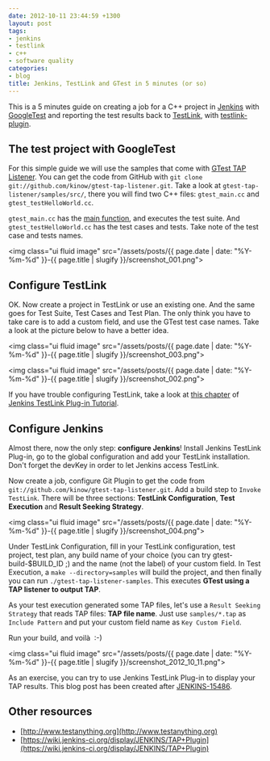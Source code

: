 ```yaml
---
date: 2012-10-11 23:44:59 +1300
layout: post
tags:
- jenkins
- testlink
- c++
- software quality
categories:
- blog
title: Jenkins, TestLink and GTest in 5 minutes (or so)
---
```


This is a 5 minutes guide on creating a job for a C++ project in <a href="http://www.jenkins-ci.org" title="Jenkins CI">Jenkins</a> with <a href="http://code.google.com/p/googletest" title="GoogleTest">GoogleTest</a> and reporting the test results back to <a href="http://www.teamst.org" title="TestLink">TestLink</a>, with <a href="https://wiki.jenkins-ci.org/display/JENKINS/TestLink+Plugin" title="Jenkins TestLink Plug-in">testlink-plugin</a>. 

## The test project with GoogleTest

For this simple guide we will use the samples that come with <a href="https://github.com/kinow/gtest-tap-listener" title="GTest TAP Listener">GTest TAP Listener</a>. You can get the code from GitHub with `git clone git://github.com/kinow/gtest-tap-listener.git`. Take a look at `gtest-tap-listener/samples/src/`, there you will find two C++ files: `gtest_main.cc` and `gtest_testHelloWorld.cc`.

`gtest_main.cc` has the <a href="http://code.google.com/p/googletest/wiki/Primer#Writing_the_main()_Function" title="GTest main function">main function</a>, and executes the test suite. And `gtest_testHelloWorld.cc` has the test cases and tests. Take note of the test case and tests names.

<img class="ui fluid image" src="/assets/posts/{{ page.date | date: "%Y-%m-%d" }}-{{ page.title | slugify }}/screenshot_001.png">

<!--more-->

## Configure TestLink

OK. Now create a project in TestLink or use an existing one. And the same goes for Test Suite, Test Cases and Test Plan. The only think you have to take care is to add a custom field, and use the GTest test case names. Take a look at the picture below to have a better idea.

<img class="ui fluid image" src="/assets/posts/{{ page.date | date: "%Y-%m-%d" }}-{{ page.title | slugify }}/screenshot_003.png">

<img class="ui fluid image" src="/assets/posts/{{ page.date | date: "%Y-%m-%d" }}-{{ page.title | slugify }}/screenshot_002.png">

If you have trouble configuring TestLink, take a look at <a href="http://tupilabs.com/books/jenkins-testlink-plugin-tutorial/en/ch04s02.html" title="Chapter 4.2">this chapter</a> of <a href="http://tupilabs.com/books/jenkins-testlink-plugin-tutorial/en/" title="Jenkins TestLink Plug-in Tutorial">Jenkins TestLink Plug-in Tutorial</a>.

## Configure Jenkins

Almost there, now the only step: <strong>configure Jenkins</strong>! Install Jenkins TestLink Plug-in, go to the global configuration and add your TestLink installation. Don't forget the devKey in order to let Jenkins access TestLink.

Now create a job, configure Git Plugin to get the code from `git://github.com/kinow/gtest-tap-listener.git`. Add a build step to `Invoke TestLink`. There will be three sections: <strong>TestLink Configuration</strong>, <strong>Test Execution</strong> and <strong>Result Seeking Strategy</strong>.

<img class="ui fluid image" src="/assets/posts/{{ page.date | date: "%Y-%m-%d" }}-{{ page.title | slugify }}/screenshot_004.png">

Under TestLink Configuration, fill in your TestLink configuration, test project, test plan, any build name
of your choice (you can try gtest-build-$BUILD_ID ;) and the name (not the label) of your custom field.
In Test Execution, a `make --directory=samples` will build the project, and then finally you can run
`./gtest-tap-listener-samples`. This executes **GTest using a TAP listener to output TAP**.

As your test execution generated some TAP files, let's use a `Result Seeking Strategy` that reads TAP files:
<strong>TAP file name</strong>. Just use `samples/*.tap` as `Include Pattern` and put your custom field
name as `Key Custom Field`.</em>

Run your build, and voil&agrave;  :-)

<img class="ui fluid image" src="/assets/posts/{{ page.date | date: "%Y-%m-%d" }}-{{ page.title | slugify }}/screenshot_2012_10_11.png">

As an exercise, you can try to use Jenkins TestLink Plug-in to display your TAP results. This blog post has been
created after [JENKINS-15486](https://issues.jenkins-ci.org/browse/JENKINS-15486).

## Other resources

- [http://www.testanything.org](http://www.testanything.org)
- [https://wiki.jenkins-ci.org/display/JENKINS/TAP+Plugin](https://wiki.jenkins-ci.org/display/JENKINS/TAP+Plugin)
